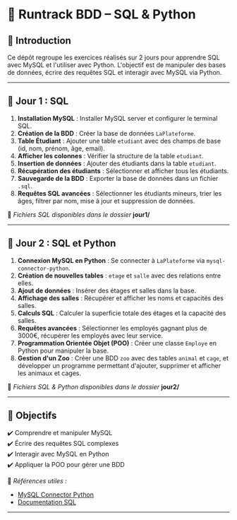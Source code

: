 # 📂 Runtrack BDD – SQL & Python  

## 📌 Introduction  
Ce dépôt regroupe les exercices réalisés sur 2 jours pour apprendre SQL avec MySQL et l'utiliser avec Python. L'objectif est de manipuler des bases de données, écrire des requêtes SQL et interagir avec MySQL via Python.  

---

## 📅 Jour 1 : SQL  

1. **Installation MySQL** : Installer MySQL server et configurer le terminal SQL.  
2. **Création de la BDD** : Créer la base de données `LaPlateforme`.  
3. **Table Étudiant** : Ajouter une table `etudiant` avec des champs de base (id, nom, prénom, âge, email).  
4. **Afficher les colonnes** : Vérifier la structure de la table `etudiant`.  
5. **Insertion de données** : Ajouter des étudiants dans la table `etudiant`.  
6. **Récupération des étudiants** : Sélectionner et afficher tous les étudiants.  
7. **Sauvegarde de la BDD** : Exporter la base de données dans un fichier `.sql`.  
8. **Requêtes SQL avancées** : Sélectionner les étudiants mineurs, trier les âges, filtrer par nom, mise à jour et suppression de données.  

📁 _Fichiers SQL disponibles dans le dossier_ **jour1/**  

---

## 📅 Jour 2 : SQL et Python  

1. **Connexion MySQL en Python** : Se connecter à `LaPlateforme` via `mysql-connector-python`.  
2. **Création de nouvelles tables** : `etage` et `salle` avec des relations entre elles.  
3. **Ajout de données** : Insérer des étages et salles dans la base.  
4. **Affichage des salles** : Récupérer et afficher les noms et capacités des salles.  
5. **Calculs SQL** : Calculer la superficie totale des étages et la capacité des salles.  
6. **Requêtes avancées** : Sélectionner les employés gagnant plus de 3000€, récupérer les employés avec leur service.  
7. **Programmation Orientée Objet (POO)** : Créer une classe `Employe` en Python pour manipuler la base.  
8. **Gestion d'un Zoo** : Créer une BDD `zoo` avec des tables `animal` et `cage`, et développer un programme permettant d'ajouter, supprimer et afficher les animaux et cages.  

📁 _Fichiers SQL & Python disponibles dans le dossier_ **jour2/**  

---

## 🚀 Objectifs  
✔️ Comprendre et manipuler MySQL  
✔️ Écrire des requêtes SQL complexes  
✔️ Interagir avec MySQL en Python  
✔️ Appliquer la POO pour gérer une BDD  

🔗 _Références utiles :_  
- [MySQL Connector Python](https://pypi.org/project/mysql-connector-python/)  
- [Documentation SQL](https://sql.sh/)  

---
